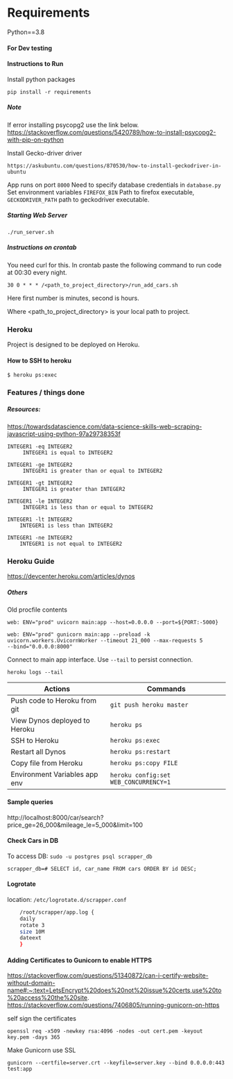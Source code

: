 
# Requirements 
Python==3.8

#### For Dev testing

#### Instructions to Run

Install python packages

    pip install -r requirements

##### Note

If error installing psycopg2 use the link below.
https://stackoverflow.com/questions/5420789/how-to-install-psycopg2-with-pip-on-python

Install Gecko-driver driver

    https://askubuntu.com/questions/870530/how-to-install-geckodriver-in-ubuntu

App runs on port `8000`
Need to specify database credentials in `database.py`
Set environment variables `FIREFOX_BIN` Path to firefox executable,
`GECKODRIVER_PATH` path to geckodriver executable.

##### Starting Web Server
    
    ./run_server.sh

##### Instructions on crontab
You need curl for this.
In crontab paste the following command to run code at 00:30 every
night.

    30 0 * * * /<path_to_project_directory>/run_add_cars.sh

Here first number is minutes, second is hours.

Where <path_to_project_directory> is your local path to project.
### Heroku 
Project is designed to be deployed on Heroku.

#### How to SSH to heroku

    $ heroku ps:exec

### Features / things done
##### Resources:
https://towardsdatascience.com/data-science-skills-web-scraping-javascript-using-python-97a29738353f


    INTEGER1 -eq INTEGER2
         INTEGER1 is equal to INTEGER2

    INTEGER1 -ge INTEGER2
         INTEGER1 is greater than or equal to INTEGER2

    INTEGER1 -gt INTEGER2
         INTEGER1 is greater than INTEGER2

    INTEGER1 -le INTEGER2
         INTEGER1 is less than or equal to INTEGER2

    INTEGER1 -lt INTEGER2
        INTEGER1 is less than INTEGER2

    INTEGER1 -ne INTEGER2
        INTEGER1 is not equal to INTEGER2

### Heroku Guide
https://devcenter.heroku.com/articles/dynos

##### Others

Old procfile contents

    web: ENV="prod" uvicorn main:app --host=0.0.0.0 --port=${PORT:-5000}

    web: ENV="prod" gunicorn main:app --preload -k uvicorn.workers.UvicornWorker --timeout 21_000 --max-requests 5
    --bind="0.0.0.0:8000"

Connect to main app interface. Use `--tail` to persist connection.

    heroku logs --tail

| Actions                         |        Commands           |
|---------------------------------|---------------------------|
| Push code to Heroku from git    |  `git push heroku master` | 
| View Dynos deployed to Heroku   |  `heroku ps`              |
| SSH to Heroku                   |  `heroku ps:exec`         |
| Restart all Dynos	              |  `heroku ps:restart`      |
| Copy file from Heroku           |  `heroku ps:copy FILE`    |
| Environment Variables app env   | `heroku config:set WEB_CONCURRENCY=1` |

#### Sample queries
http://localhost:8000/car/search?price_ge=26_000&mileage_le=5_000&limit=100

#### Check Cars in DB
To access DB: `sudo -u postgres psql scrapper_db`

    scrapper_db=# SELECT id, car_name FROM cars ORDER BY id DESC;

#### Logrotate 
location: `/etc/logrotate.d/scrapper.conf`
```bash
    /root/scrapper/app.log {
    daily
    rotate 3
    size 10M
    dateext
    }
```

#### Adding Certificates to Gunicorn to enable HTTPS
https://stackoverflow.com/questions/51340872/can-i-certify-website-without-domain-name#:~:text=LetsEncrypt%20does%20not%20issue%20certs,use%20to%20access%20the%20site.
https://stackoverflow.com/questions/7406805/running-gunicorn-on-https

self sign the certificates

    openssl req -x509 -newkey rsa:4096 -nodes -out cert.pem -keyout key.pem -days 365

Make Gunicorn use SSL

    gunicorn --certfile=server.crt --keyfile=server.key --bind 0.0.0.0:443 test:app

